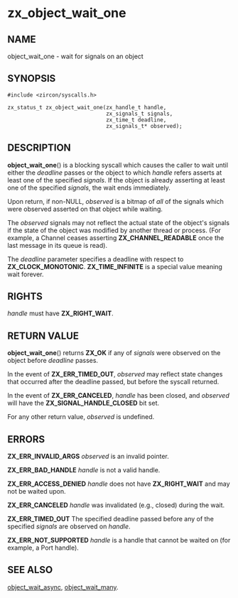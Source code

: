 # zx_object_wait_one

## NAME

object_wait_one - wait for signals on an object

## SYNOPSIS

```
#include <zircon/syscalls.h>

zx_status_t zx_object_wait_one(zx_handle_t handle,
                               zx_signals_t signals,
                               zx_time_t deadline,
                               zx_signals_t* observed);
```

## DESCRIPTION

**object_wait_one**() is a blocking syscall which causes the caller to
wait until either the *deadline* passes or the object to which *handle* refers
asserts at least one of the specified *signals*. If the object is already
asserting at least one of the specified *signals*, the wait ends immediately.

Upon return, if non-NULL, *observed* is a bitmap of *all* of the
signals which were observed asserted on that object while waiting.

The *observed* signals may not reflect the actual state of the object's
signals if the state of the object was modified by another thread or
process.  (For example, a Channel ceases asserting **ZX_CHANNEL_READABLE**
once the last message in its queue is read).

The *deadline* parameter specifies a deadline with respect to
**ZX_CLOCK_MONOTONIC**.  **ZX_TIME_INFINITE** is a special value meaning wait
forever.

## RIGHTS

<!-- Updated by scripts/update-docs-from-abigen, do not edit this section manually. -->

*handle* must have **ZX_RIGHT_WAIT**.

## RETURN VALUE

**object_wait_one**() returns **ZX_OK** if any of *signals* were observed
on the object before *deadline* passes.

In the event of **ZX_ERR_TIMED_OUT**, *observed* may reflect state changes
that occurred after the deadline passed, but before the syscall returned.

In the event of **ZX_ERR_CANCELED**, *handle* has been closed,
and *observed* will have the **ZX_SIGNAL_HANDLE_CLOSED** bit set.

For any other return value, *observed* is undefined.

## ERRORS

**ZX_ERR_INVALID_ARGS**  *observed* is an invalid pointer.

**ZX_ERR_BAD_HANDLE**  *handle* is not a valid handle.

**ZX_ERR_ACCESS_DENIED**  *handle* does not have **ZX_RIGHT_WAIT** and may
not be waited upon.

**ZX_ERR_CANCELED**  *handle* was invalidated (e.g., closed) during the wait.

**ZX_ERR_TIMED_OUT**  The specified deadline passed before any of the specified
*signals* are observed on *handle*.

**ZX_ERR_NOT_SUPPORTED**  *handle* is a handle that cannot be waited on
(for example, a Port handle).

## SEE ALSO

[object_wait_async](object_wait_async.md),
[object_wait_many](object_wait_many.md).
